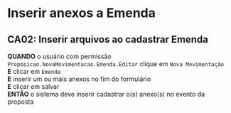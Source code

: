 # Inserir anexos a Emenda

## CA02: Inserir arquivos ao cadastrar Emenda

**QUANDO** o usuário com permissão `Proposicao.NovaMovimentacao.Emenda.Editar` clique em `Nova Movimentação`\
**E** clicar em `Emenda`\
**E** inserir um ou mais anexos no fim do formulário\
**E** clicar em salvar\
**ENTÃO** o sistema deve inserir cadastrar o(s) anexo(s) no evento da proposta
